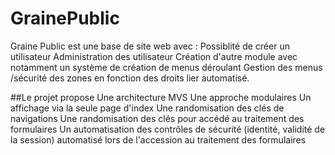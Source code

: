 # GrainePublic
Graine Public est une base de site web avec :
  Possiblité de créer un utilisateur
  Administration des utilisateur
  Création d'autre module avec notamment un système de création de menus  déroulant
  Gestion des menus /sécurité des zones en fonction des droits lier automatisé.

##Le projet propose
  Une architecture MVS
  Une approche modulaires
  Un affichage via la seule page d'index
  Une randomisation des clés de navigations
  Une randomisation des clés pour accédé au traitement des formulaires
  Un automatisation des contrôles de sécurité (identité, validité de la session) automatisé lors de l'accession au traitement des formulaires
  
